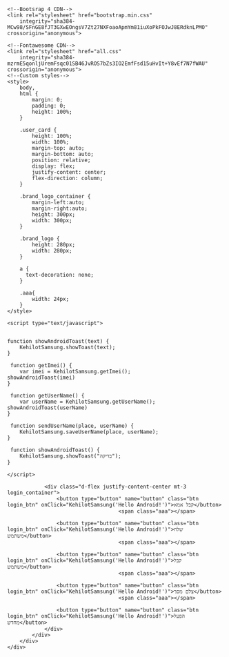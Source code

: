 <!DOCTYPE html>
<html lang="en">

<head>
	<meta charset="UTF-8">
	<meta name="viewport" content="width=device-width, initial-scale=1.0">
	<meta http-equiv="X-UA-Compatible" content="ie=edge">
	<title>Document</title>

	<!--Bootsrap 4 CDN-->
	<link rel="stylesheet" href="bootstrap.min.css"
		integrity="sha384-MCw98/SFnGE8fJT3GXwEOngsV7Zt27NXFoaoApmYm81iuXoPkFOJwJ8ERdknLPMO" crossorigin="anonymous">

	<!--Fontawesome CDN-->
	<link rel="stylesheet" href="all.css"
		integrity="sha384-mzrmE5qonljUremFsqc01SB46JvROS7bZs3IO2EmfFsd15uHvIt+Y8vEf7N7fWAU" crossorigin="anonymous">
	<!--Custom styles-->
	<style>
		body,
		html {
			margin: 0;
			padding: 0;
			height: 100%;
		}
		
		.user_card {
			height: 100%;
			width: 100%;
			margin-top: auto;
			margin-bottom: auto;
			position: relative;
			display: flex;
			justify-content: center;
			flex-direction: column;
		}

		.brand_logo_container {
			margin-left:auto;
			margin-right:auto;
			height: 300px;
			width: 300px;
		}

		.brand_logo {
			height: 280px;
			width: 280px;
		}
		
		a {
		  text-decoration: none;
		}
		
		.aaa{
			width: 24px;
		}
	</style>
	
	<script type="text/javascript">
	
	
    function showAndroidToast(text) {
        KehilotSamsung.showToast(text);
    }
    
     function getImei() {
        var imei = KehilotSamsung.getImei();
	showAndroidToast(imei)
    }
    
     function getUserName() {
        var userName = KehilotSamsung.getUserName();
	showAndroidToast(userName)
    }
    
     function sendUserName(place, userName) {
        KehilotSamsung.saveUserName(place, userName);
    }
    
     function showAndroidToast() {
        KehilotSamsung.showToast("בדיקה");
    }
    
    </script>
</head>

<body>
	<div class="container h-100">
		<div class="d-flex justify-content-center h-100">
			<div class="user_card">
					
				<div class="d-flex justify-content-center mt-3 login_container">
					<button type="button" name="button" class="btn login_btn" onClick="KehilotSamsung('Hello Android!')">קבל אמא</button>
										<span class="aaa"></span>

					<button type="button" name="button" class="btn login_btn" onClick="KehilotSamsung('Hello Android!')">שלח משתמש</button>
										<span class="aaa"></span>

					<button type="button" name="button" class="btn login_btn" onClick="KehilotSamsung('Hello Android!')">קבל משתמש</button>
										<span class="aaa"></span>

					<button type="button" name="button" class="btn login_btn" onClick="KehilotSamsung('Hello Android!')">צלם מסך</button>
										<span class="aaa"></span>

					<button type="button" name="button" class="btn login_btn" onClick="KehilotSamsung('Hello Android!')">הפעל מחדש</button>
				</div>
			</div>
		</div>
	</div>
</body>

</html>
